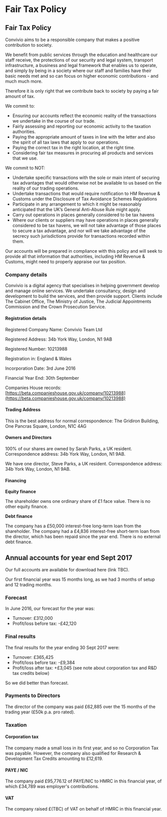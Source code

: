 # Fair Tax Policy

## Fair Tax Policy

Convivio aims to be a responsible company that makes a positive contribution to society.

We benefit from public services through the education and healthcare our staff receive, the protections of our security and legal system, transport infrastructure, a business and legal framework that enables us to operate, and simply by being in a society where our staff and families have their basic needs met and so can focus on higher economic contributions - and much much more.

Therefore it is only right that we contribute back to society by paying a fair amount of tax.

We commit to:

* Ensuring our accounts reflect the economic reality of the transactions we undertake in the course of our trade.
* Fairly assessing and reporting our economic activity to the taxation authorities.
* Paying the appropriate amount of taxes in line with the letter and also the spirit of all tax laws that apply to our operations.
* Paying the correct tax in the right location, at the right time.
* Considering fair tax measures in procuring all products and services that we use.

We commit to NOT:

* Undertake specific transactions with the sole or main intent of securing tax advantages that would otherwise not be available to us based on the reality of our trading operations.
* Undertake transactions that would require notification to HM Revenue & Customs under the Disclosure of Tax Avoidance Schemes Regulations
* Participate in any arrangement to which it might be reasonably anticipated that the UK’s General Anti-Abuse Rule might apply.
* Carry out operations in places generally considered to be tax havens
* Where our clients or suppliers may have operations in places generally considered to be tax havens, we will not take advantage of those places to secure a tax advantage, and nor will we take advantage of the secrecy such jurisdictions provide for transactions recorded within them.

Our accounts will be prepared in compliance with this policy and will seek to provide all that information that authorities, including HM Revenue & Customs, might need to properly appraise our tax position.

### Company details

Convivio is a digital agency that specialises in helping government develop and manage online services. We undertake consultancy, design and development to build the services, and then provide support. Clients include The Cabinet Office, The Ministry of Justice, The Judicial Appointments Commission and the Crown Prosecution Service.

#### Registration details

Registered Company Name: Convivio Team Ltd 

Registered Address: 34b York Way, London, N1 9AB 

Registered Number: 10213988 

Registration in: England & Wales 

Incorporation Date: 3rd June 2016 

Financial Year End: 30th September 

Companies House records: [https://beta.companieshouse.gov.uk/company/10213988](https://beta.companieshouse.gov.uk/company/10213988)

#### Trading Address

This is the best address for normal correspondence: The Gridiron Building, One Pancras Square, London, N1C 4AG

#### Owners and Directors

100% of our shares are owned by Sarah Parks, a UK resident. Correspondence address: 34b York Way, London, N1 9AB.

We have one director, Steve Parks, a UK resident. Correspondence address: 34b York Way, London, N1 9AB.

#### Financing

**Equity finance**

The shareholder owns one ordinary share of £1 face value. There is no other equity finance.

**Debt finance**

The company has a £50,000 interest-free long-term loan from the shareholder. The company had a £4,836 interest-free short-term loan from the director, which has been repaid since the year end. There is no external debt finance.

## Annual accounts for year end Sept 2017

Our full accounts are available for download here \(link TBC\).

Our first financial year was 15 months long, as we had 3 months of setup and 12 trading months.

### Forecast

In June 2016, our forecast for the year was:

* Turnover: £312,000
* Profit/loss before tax: -£42,120

### Final results

The final results for the year ending 30 Sept 2017 were:

* Turnover: £365,425
* Profit/loss before tax: -£9,384
* Profit/loss after tax: +£3,045 \(see note about corporation tax and R&D tax credits below\)

So we did better than forecast.

### Payments to Directors

The director of the company was paid £62,885 over the 15 months of the trading year \(£50k p.a. pro rated\).

### Taxation

#### Corporation tax

The company made a small loss in its first year, and so no Corporation Tax was payable. However, the company also qualified for Research & Development Tax Credits amounting to £12,619.

#### PAYE / NIC

The company paid £95,776.12 of PAYE/NIC to HMRC in this financial year, of which £34,789 was employer's contributions.

#### VAT

The company raised £\(TBC\) of VAT on behalf of HMRC in this financial year.

